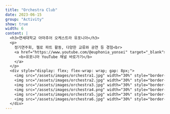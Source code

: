 ```yaml
---
title: "Orchestra Club"
date: 2023-06-15
group: "Activity"
show: true
width: 6
content: |
  <h3>연세대학교 아마추어 오케스트라 유포니아</h3>
  <p>
    정기연주회, 첼로 파트 활동, 다양한 교류와 공연 등 경험<br>
    <a href="https://www.youtube.com/@euphonia_yonsei" target="_blank">
      <b>유포니아 YouTube 채널 바로가기</b>
    </a>
  </p>
  <div style="display: flex; flex-wrap: wrap; gap: 8px;">
    <img src="/assets/images/orchestra1.jpg" width="30%" style="border-radius:8px;">
    <img src="/assets/images/orchestra2.jpg" width="30%" style="border-radius:8px;">
    <img src="/assets/images/orchestra3.jpg" width="30%" style="border-radius:8px;">
    <img src="/assets/images/orchestra4.png" width="30%" style="border-radius:8px;">
    <img src="/assets/images/orchestra5.jpg" width="30%" style="border-radius:8px;">
    <img src="/assets/images/orchestra6.jpg" width="30%" style="border-radius:8px;">
  </div>
---
```

